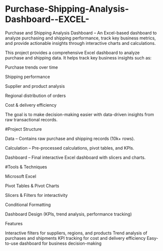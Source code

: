 # Purchase-Shipping-Analysis-Dashboard--EXCEL-
Purchase and Shipping Analysis Dashboard – An Excel-based dashboard to analyze purchasing and shipping performance, track key business metrics, and provide actionable insights through interactive charts and calculations.



This project provides a comprehensive Excel dashboard to analyze purchase and shipping data.
It helps track key business insights such as:

Purchase trends over time

Shipping performance

Supplier and product analysis

Regional distribution of orders

Cost & delivery efficiency

The goal is to make decision-making easier with data-driven insights from raw transactional records.

#Project Structure

Data – Contains raw purchase and shipping records (10k+ rows).

Calculation – Pre-processed calculations, pivot tables, and KPIs.

Dashboard – Final interactive Excel dashboard with slicers and charts.

#Tools & Techniques

Microsoft Excel

Pivot Tables & Pivot Charts

Slicers & Filters for interactivity

Conditional Formatting

Dashboard Design (KPIs, trend analysis, performance tracking)

Features

 Interactive filters for suppliers, regions, and products
 Trend analysis of purchases and shipments
 KPI tracking for cost and delivery efficiency
 Easy-to-use dashboard for business decision-making
